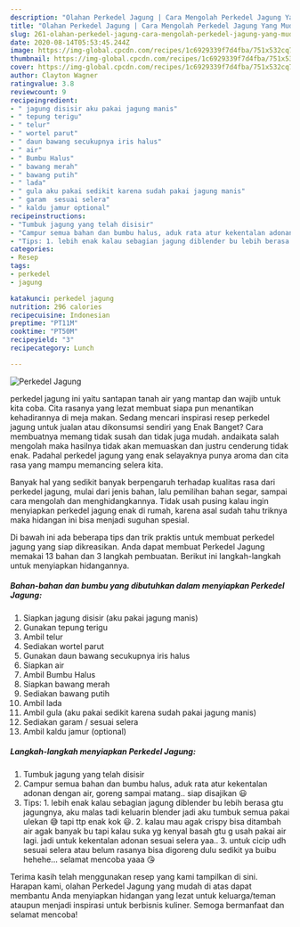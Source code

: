 ```yaml
---
description: "Olahan Perkedel Jagung | Cara Mengolah Perkedel Jagung Yang Mudah Dan Praktis"
title: "Olahan Perkedel Jagung | Cara Mengolah Perkedel Jagung Yang Mudah Dan Praktis"
slug: 261-olahan-perkedel-jagung-cara-mengolah-perkedel-jagung-yang-mudah-dan-praktis
date: 2020-08-14T05:53:45.244Z
image: https://img-global.cpcdn.com/recipes/1c6929339f7d4fba/751x532cq70/perkedel-jagung-foto-resep-utama.jpg
thumbnail: https://img-global.cpcdn.com/recipes/1c6929339f7d4fba/751x532cq70/perkedel-jagung-foto-resep-utama.jpg
cover: https://img-global.cpcdn.com/recipes/1c6929339f7d4fba/751x532cq70/perkedel-jagung-foto-resep-utama.jpg
author: Clayton Wagner
ratingvalue: 3.8
reviewcount: 9
recipeingredient:
- " jagung disisir aku pakai jagung manis"
- " tepung terigu"
- " telur"
- " wortel parut"
- " daun bawang secukupnya iris halus"
- " air"
- " Bumbu Halus"
- " bawang merah"
- " bawang putih"
- " lada"
- " gula aku pakai sedikit karena sudah pakai jagung manis"
- " garam  sesuai selera"
- " kaldu jamur optional"
recipeinstructions:
- "Tumbuk jagung yang telah disisir"
- "Campur semua bahan dan bumbu halus, aduk rata atur kekentalan adonan dengan air, goreng sampai matang.. siap disajikan 😃"
- "Tips: 1. lebih enak kalau sebagian jagung diblender bu lebih berasa gtu jagungnya, aku malas tadi keluarin blender jadi aku tumbuk semua pakai ulekan 😅 tapi ttp enak kok 😃. 2. kalau mau agak crispy bisa ditambah air agak banyak bu tapi kalau suka yg kenyal basah gtu g usah pakai air lagi. jadi untuk kekentalan adonan sesuai selera yaa.. 3. untuk cicip udh sesuai selera atau belum rasanya bisa digoreng dulu sedikit ya buibu hehehe... selamat mencoba yaaa 😘"
categories:
- Resep
tags:
- perkedel
- jagung

katakunci: perkedel jagung 
nutrition: 296 calories
recipecuisine: Indonesian
preptime: "PT11M"
cooktime: "PT50M"
recipeyield: "3"
recipecategory: Lunch

---
```



![Perkedel Jagung](https://img-global.cpcdn.com/recipes/1c6929339f7d4fba/751x532cq70/perkedel-jagung-foto-resep-utama.jpg)


perkedel jagung ini yaitu santapan tanah air yang mantap dan wajib untuk kita coba. Cita rasanya yang lezat membuat siapa pun menantikan kehadirannya di meja makan.
Sedang mencari inspirasi resep perkedel jagung untuk jualan atau dikonsumsi sendiri yang Enak Banget? Cara membuatnya memang tidak susah dan tidak juga mudah. andaikata salah mengolah maka hasilnya tidak akan memuaskan dan justru cenderung tidak enak. Padahal perkedel jagung yang enak selayaknya punya aroma dan cita rasa yang mampu memancing selera kita.

Banyak hal yang sedikit banyak berpengaruh terhadap kualitas rasa dari perkedel jagung, mulai dari jenis bahan, lalu pemilihan bahan segar, sampai cara mengolah dan menghidangkannya. Tidak usah pusing kalau ingin menyiapkan perkedel jagung enak di rumah, karena asal sudah tahu triknya maka hidangan ini bisa menjadi suguhan spesial.




Di bawah ini ada beberapa tips dan trik praktis untuk membuat perkedel jagung yang siap dikreasikan. Anda dapat membuat Perkedel Jagung memakai 13 bahan dan 3 langkah pembuatan. Berikut ini langkah-langkah untuk menyiapkan hidangannya.

<!--inarticleads1-->

##### Bahan-bahan dan bumbu yang dibutuhkan dalam menyiapkan Perkedel Jagung:

1. Siapkan  jagung disisir (aku pakai jagung manis)
1. Gunakan  tepung terigu
1. Ambil  telur
1. Sediakan  wortel parut
1. Gunakan  daun bawang secukupnya iris halus
1. Siapkan  air
1. Ambil  Bumbu Halus
1. Siapkan  bawang merah
1. Sediakan  bawang putih
1. Ambil  lada
1. Ambil  gula (aku pakai sedikit karena sudah pakai jagung manis)
1. Sediakan  garam / sesuai selera
1. Ambil  kaldu jamur (optional)




<!--inarticleads2-->

##### Langkah-langkah menyiapkan Perkedel Jagung:

1. Tumbuk jagung yang telah disisir
1. Campur semua bahan dan bumbu halus, aduk rata atur kekentalan adonan dengan air, goreng sampai matang.. siap disajikan 😃
1. Tips: 1. lebih enak kalau sebagian jagung diblender bu lebih berasa gtu jagungnya, aku malas tadi keluarin blender jadi aku tumbuk semua pakai ulekan 😅 tapi ttp enak kok 😃. 2. kalau mau agak crispy bisa ditambah air agak banyak bu tapi kalau suka yg kenyal basah gtu g usah pakai air lagi. jadi untuk kekentalan adonan sesuai selera yaa.. 3. untuk cicip udh sesuai selera atau belum rasanya bisa digoreng dulu sedikit ya buibu hehehe... selamat mencoba yaaa 😘




Terima kasih telah menggunakan resep yang kami tampilkan di sini. Harapan kami, olahan Perkedel Jagung yang mudah di atas dapat membantu Anda menyiapkan hidangan yang lezat untuk keluarga/teman ataupun menjadi inspirasi untuk berbisnis kuliner. Semoga bermanfaat dan selamat mencoba!
